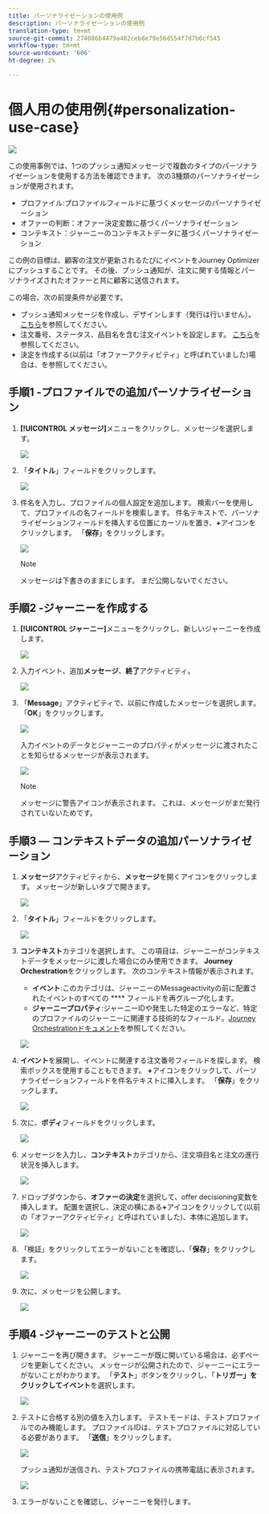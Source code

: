 ```yaml
---
title: パーソナライゼーションの使用例
description: パーソナライゼーションの使用例
translation-type: tm+mt
source-git-commit: 274086b4479a482ceb8e79e56d554f7d7b6cf545
workflow-type: tm+mt
source-wordcount: '606'
ht-degree: 2%

---
```



# 個人用の使用例{#personalization-use-case}

![](../assets/do-not-localize/badge.png)

この使用事例では、1つのプッシュ通知メッセージで複数のタイプのパーソナライゼーションを使用する方法を確認できます。 次の3種類のパーソナライゼーションが使用されます。

* プロファイル:プロファイルフィールドに基づくメッセージのパーソナライゼーション
* オファーの判断：オファー決定変数に基づくパーソナライゼーション
* コンテキスト：ジャーニーのコンテキストデータに基づくパーソナライゼーション

この例の目標は、顧客の注文が更新されるたびにイベントをJourney Optimizerにプッシュすることです。 その後、プッシュ通知が、注文に関する情報とパーソナライズされたオファーと共に顧客に送信されます。

この場合、次の前提条件が必要です。

* プッシュ通知メッセージを作成し、デザインします（発行は行いません）。 [こちら](../create-message.md)を参照してください。
* 注文番号、ステータス、品目名を含む注文イベントを設定します。 [こちら](../event/about-events.md)を参照してください。
* 決定を作成する(以前は「オファーアクティビティ」と呼ばれていました)場合は、[](../offers/offer-activities/create-offer-activities.md)を参照してください。

## 手順1 -プロファイルでの追加パーソナライゼーション

1. **[!UICONTROL メッセージ]**&#x200B;メニューをクリックし、メッセージを選択します。

   ![](assets/perso-uc.png)

1. 「**タイトル**」フィールドをクリックします。

   ![](assets/perso-uc2.png)

1. 件名を入力し、プロファイルの個人設定を追加します。 検索バーを使用して、プロファイルの名フィールドを検索します。 件名テキストで、パーソナライゼーションフィールドを挿入する位置にカーソルを置き、**+**&#x200B;アイコンをクリックします。 「**保存**」をクリックします。

   ![](assets/perso-uc3.png)

   >[!NOTE]
   >
   >メッセージは下書きのままにします。 まだ公開しないでください。

## 手順2 -ジャーニーを作成する

1. **[!UICONTROL ジャーニー]**&#x200B;メニューをクリックし、新しいジャーニーを作成します。

   ![](assets/perso-uc4.png)

1. 入力イベント、追加&#x200B;**メッセージ**、**終了**&#x200B;アクティビティ。

   ![](assets/perso-uc5.png)

1. 「**Message**」アクティビティで、以前に作成したメッセージを選択します。 「**OK**」をクリックします。

   ![](assets/perso-uc6.png)

   入力イベントのデータとジャーニーのプロパティがメッセージに渡されたことを知らせるメッセージが表示されます。

   ![](assets/perso-uc7.png)

   >[!NOTE]
   >
   >メッセージに警告アイコンが表示されます。 これは、メッセージがまだ発行されていないためです。

## 手順3 — コンテキストデータの追加パーソナライゼーション

1. **メッセージ**&#x200B;アクティビティから、**メッセージ**&#x200B;を開くアイコンをクリックします。 メッセージが新しいタブで開きます。

   ![](assets/perso-uc8.png)

1. 「**タイトル**」フィールドをクリックします。

   ![](assets/perso-uc9.png)

1. **コンテキスト**&#x200B;カテゴリを選択します。 この項目は、ジャーニーがコンテキストデータをメッセージに渡した場合にのみ使用できます。 **Journey Orchestration**&#x200B;をクリックします。 次のコンテキスト情報が表示されます。

   * **イベント**:このカテゴリは、ジャーニーのMessageactivityの前に配置されたイベントのすべての **** フィールドを再グループ化します。
   * **ジャーニープロパティ**:ジャーニーIDや発生した特定のエラーなど、特定のプロファイルのジャーニーに関連する技術的なフィールド。[Journey Orchestrationドキュメント](https://experienceleague.adobe.com/docs/journeys/using/building-advanced-conditions-journeys/syntax/journey-properties.html#building-advanced-conditions-journeys)を参照してください。

   ![](assets/perso-uc10.png)

1. **イベント**&#x200B;を展開し、イベントに関連する注文番号フィールドを探します。 検索ボックスを使用することもできます。 **+**&#x200B;アイコンをクリックして、パーソナライゼーションフィールドを件名テキストに挿入します。 「**保存**」をクリックします。

   ![](assets/perso-uc11.png)

1. 次に、**ボディ**&#x200B;フィールドをクリックします。

   ![](assets/perso-uc12.png)

1. メッセージを入力し、**コンテキスト**&#x200B;カテゴリから、注文項目名と注文の進行状況を挿入します。

   ![](assets/perso-uc13.png)

1. ドロップダウンから、**オファーの決定**&#x200B;を選択して、offer decisioning変数を挿入します。 配置を選択し、決定の横にある&#x200B;**+**&#x200B;アイコンをクリックして(以前の「オファーアクティビティ」と呼ばれていました)、本体に追加します。

   ![](assets/perso-uc14.png)

1. 「検証」をクリックしてエラーがないことを確認し、「**保存**」をクリックします。

   ![](assets/perso-uc15.png)

1. 次に、メッセージを公開します。

   ![](assets/perso-uc16.png)

## 手順4 -ジャーニーのテストと公開

1. ジャーニーを再び開きます。 ジャーニーが既に開いている場合は、必ずページを更新してください。 メッセージが公開されたので、ジャーニーにエラーがないことがわかります。 「**テスト**」ボタンをクリックし、「**トリガー」をクリックしてイベント**&#x200B;を選択します。

   ![](assets/perso-uc17.png)

1. テストに合格する別の値を入力します。 テストモードは、テストプロファイルでのみ機能します。 プロファイルIDは、テストプロファイルに対応している必要があります。 「**送信**」をクリックします。

   ![](assets/perso-uc18.png)

   プッシュ通知が送信され、テストプロファイルの携帯電話に表示されます。

   ![](assets/perso-uc19.png)

1. エラーがないことを確認し、ジャーニーを発行します。

